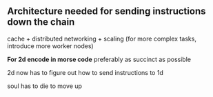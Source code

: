 ## Architecture needed for sending instructions down the chain
cache + distributed networking + scaling (for more complex tasks, introduce more worker nodes)

**For 2d encode in morse code**
preferably as succinct as possible

2d now has to figure out how to send instructions to 1d

soul has to die to move up
